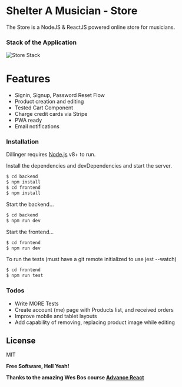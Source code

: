 # Shelter A Musician - Store

The Store is a NodeJS & ReactJS powered online store for musicians.

### Stack of the Application
![Store Stack](http://shelteramusician.com/img/store-stack.jpg) 

# Features

  - Signin, Signup, Password Reset Flow
  - Product creation and editing
  - Tested Cart Component
  - Charge credit cards via Stripe
  - PWA ready
  - Email notifications

### Installation

Dillinger requires [Node.js](https://nodejs.org/) v8+ to run.

Install the dependencies and devDependencies and start the server.

```sh
$ cd backend
$ npm install
$ cd frontend
$ npm install
```

Start the backend...

```sh
$ cd backend
$ npm run dev
```
Start the frontend...

```sh
$ cd frontend
$ npm run dev
```

To run the tests (must have a git remote initialized to use jest --watch)

```sh
$ cd frontend
$ npm run test
```
### Todos

 - Write MORE Tests
 - Create account (me) page with Products list, and received orders
 - Improve mobile and tablet layouts
 - Add capability of removing, replacing product image while editing

License
----

MIT


**Free Software, Hell Yeah!**

**Thanks to the amazing Wes Bos course [Advance React](https://advancedreact.com/)**

